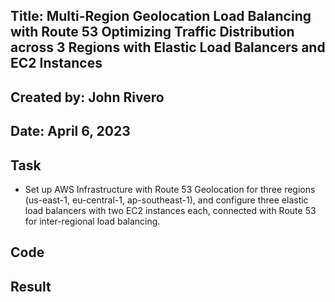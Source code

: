 
## Title: Multi-Region Geolocation Load Balancing with Route 53 Optimizing Traffic Distribution across 3 Regions with Elastic Load Balancers and EC2 Instances

## Created by: John Rivero

## Date: April 6, 2023


## Task

- Set up AWS Infrastructure with Route 53 Geolocation for three regions (us-east-1, eu-central-1, ap-southeast-1), and configure three elastic load balancers with two EC2 instances each, connected with Route 53 for inter-regional load balancing.


## Code





## Result
